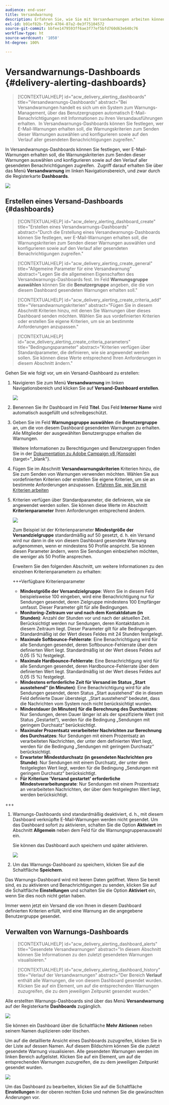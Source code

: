 ```yaml
---
audience: end-user
title: Versandwarnung
description: Erfahren Sie, wie Sie mit Versandwarnungen arbeiten können.
exl-id: b91ef82b-f3e9-4704-87a2-0e3f75104572
source-git-commit: bbfee1479593ff6ae3f77ef5bfd760d63e640c76
workflow-type: ht
source-wordcount: '1050'
ht-degree: 100%

---
```


# Versandwarnungs-Dashboards {#delivery-alerting-dashboards}

>[!CONTEXTUALHELP]
>id="acw_delivery_alerting_dashboards"
>title="Versandwarnungs-Dashboards"
>abstract="Bei Versandwarnungen handelt es sich um ein System zum Warnungs-Management, über das Benutzergruppen automatisch E-Mail-Benachrichtigungen mit Informationen zu ihren Versandausführungen erhalten.  In Versandwarnungs-Dashboards können Sie festlegen, wer E-Mail-Warnungen erhalten soll, die Warnungskriterien zum Senden dieser Warnungen auswählen und konfigurieren sowie auf den Verlauf aller gesendeten Benachrichtigungen zugreifen."

In Versandwarnungs-Dashboards können Sie festlegen, wer E-Mail-Warnungen erhalten soll, die Warnungskriterien zum Senden dieser Warnungen auswählen und konfigurieren sowie auf den Verlauf aller gesendeten Benachrichtigungen zugreifen.  Zugriff darauf erhalten Sie über das Menü **Versandwarnung** im linken Navigationsbereich, und zwar durch die Registerkarte **Dashboards**.

![](assets/alerting-dashboard-list.png)

## Erstellen eines Versand-Dashboards {#dashboards}

>[!CONTEXTUALHELP]
>id="acw_delery_alerting_dashboard_create"
>title="Erstellen eines Versandwarnungs-Dashboards"
>abstract="Durch die Erstellung eines Versandwarnungs-Dashboards können Sie festlegen, wer E-Mail-Warnungen erhalten soll, die Warnungskriterien zum Senden dieser Warnungen auswählen und konfigurieren sowie auf den Verlauf aller gesendeten Benachrichtigungen zugreifen."

>[!CONTEXTUALHELP]
>id="acw_delivery_alerting_create_general"
>title="Allgemeine Parameter für eine Versandwarnung"
>abstract="Legen Sie die allgemeinen Eigenschaften des Versandwarnungs-Dashboards fest. Im Feld **Warnungsgruppe auswählen** können Sie die **Benutzergruppe** angeben, die die von diesem Dashboard gesendeten Warnungen erhalten soll."

>[!CONTEXTUALHELP]
>id="acw_delivery_alerting_create_criteria_add"
>title="Versandwarnungskriterien"
>abstract="Fügen Sie in diesem Abschnitt Kriterien hinzu, mit denen Sie Warnungen über dieses Dashboard senden möchten. Wählen Sie aus vordefinierten Kriterien oder erstellen Sie eigene Kriterien, um sie an bestimmte Anforderungen anzupassen."

>[!CONTEXTUALHELP]
>id="acw_delivery_alerting_create_criteria_parameters"
>title="Bedingungsparameter"
>abstract="Kriterien verfügen über Standardparameter, die definieren, wie sie angewendet werden sollen. Sie können diese Werte entsprechend Ihren Anforderungen in diesem Abschnitt ändern."

Gehen Sie wie folgt vor, um ein Versand-Dashboard zu erstellen:

1. Navigieren Sie zum Menü **Versandwarnung** im linken Navigationsbereich und klicken Sie auf **Versand-Dashboard erstellen**.

   ![](assets/alerting-dashboard.png)

1. Benennen Sie Ihr Dashboard im Feld **Titel**. Das Feld **Interner Name** wird automatisch ausgefüllt und schreibgeschützt.

1. Geben Sie im Feld **Warnungsgruppe auswählen** die **Benutzergruppe** an, um die von diesem Dashboard gesendeten Warnungen zu erhalten. Alle Mitglieder der ausgewählten Benutzergruppe erhalten die Warnungen.

   Weitere Informationen zu Berechtigungen und Benutzergruppen finden Sie in der [Dokumentation zu Adobe Campaign v8 (Konsole)](https://experienceleague.adobe.com/de/docs/campaign/campaign-v8/admin/permissions/gs-permissions){target="_blank"}.

1. Fügen Sie im Abschnitt **Versandwarnungskriterien** Kriterien hinzu, die Sie zum Senden von Warnungen verwenden möchten. Wählen Sie aus vordefinierten Kriterien oder erstellen Sie eigene Kriterien, um sie an bestimmte Anforderungen anzupassen. [Erfahren Sie, wie Sie mit Kriterien arbeiten](../msg/delivery-alerting-criteria.md)

1. Kriterien verfügen über Standardparameter, die definieren, wie sie angewendet werden sollen. Sie können diese Werte im Abschnitt **Kriterienparameter** Ihren Anforderungen entsprechend ändern.

   ![](assets/alerting-criteria-parameters.png)

   Zum Beispiel ist der Kriterienparameter **Mindestgröße der Versandzielgruppe** standardmäßig auf 50 gesetzt, d. h. ein Versand wird nur dann in die von diesem Dashboard gesendete Warnung aufgenommen, wenn er mindestens 50 Profile anspricht. Sie können diesen Parameter ändern, wenn Sie Sendungen einbeziehen möchten, die weniger als 50 Profile ansprechen.

   Erweitern Sie den folgenden Abschnitt, um weitere Informationen zu den einzelnen Kriterienparametern zu erhalten:

   +++Verfügbare Kriterienparameter

   * **Mindestgröße der Versandzielgruppe**: Wenn Sie in diesem Feld beispielsweise 100 eingeben, wird eine Benachrichtigung nur für Sendungen gesendet, deren Zielgruppe mindestens 100 Empfänger umfasst. Dieser Parameter gilt für alle Bedingungen.
   * **Monitoring-Zeitraum vor und nach dem Kontaktdatum (in Stunden)**: Anzahl der Stunden vor und nach der aktuellen Zeit. Berücksichtigt werden nur Sendungen, deren Kontaktdatum in diesem Zeitraum liegt. Dieser Parameter gilt für alle Bedingungen. Standardmäßig ist der Wert dieses Feldes mit 24 Stunden festgelegt.
   * **Maximale Softbounce-Fehlerrate**: Eine Benachrichtigung wird für alle Sendungen gesendet, deren Softbounce-Fehlerrate über dem definierten Wert liegt. Standardmäßig ist der Wert dieses Feldes auf 0,05 (5 %) festgelegt.
   * **Maximale Hardbounce-Fehlerrate**: Eine Benachrichtigung wird für alle Sendungen gesendet, deren Hardbounce-Fehlerrate über dem definierten Wert liegt. Standardmäßig ist der Wert dieses Feldes auf 0,05 (5 %) festgelegt.
   * **Mindestens erforderliche Zeit für Versand im Status „Start ausstehend“ (in Minuten)**: Eine Benachrichtigung wird für alle Sendungen gesendet, deren Status „Start ausstehend“ die in diesem Feld definierte Dauer übersteigt. „Start ausstehend“ bedeutet, dass die Nachrichten vom System noch nicht berücksichtigt wurden.
   * **Mindestdauer (in Minuten) für die Berechnung des Durchsatzes**: Nur Sendungen, deren Dauer länger ist als der spezifizierte Wert (mit Status „Gestartet“), werden für die Bedingung „Sendungen mit geringem Durchsatz“ berücksichtigt.
   * **Maximaler Prozentsatz verarbeiteter Nachrichten zur Berechnung des Durchsatzes**: Nur Sendungen mit einem Prozentsatz an verarbeiteten Nachrichten, der unter dem definierten Wert liegt, werden für die Bedingung „Sendungen mit geringem Durchsatz“ berücksichtigt.
   * **Erwarteter Mindestdurchsatz (in gesendeten Nachrichten pro Stunde)**: Nur Sendungen mit einem Durchsatz, der unter dem festgelegten Wert liegt, werden für die Bedingung „Sendungen mit geringem Durchsatz“ berücksichtigt.
   * **Für Kriterium &#39;Versand gestartet&#39; erforderliche Mindestverarbeitungsrate**: Nur Sendungen mit einem Prozentsatz an verarbeiteten Nachrichten, der über dem festgelegten Wert liegt, werden berücksichtigt.

+++

1. Warnungs-Dashboards sind standardmäßig deaktiviert, d. h., mit diesem Dashboard verknüpfte E-Mail-Warnungen werden nicht gesendet. Um das Dashboard sofort zu aktivieren, schalten Sie die Option **Aktiviert** im Abschnitt **Allgemein** neben dem Feld für die Warnungsgruppenauswahl ein.

   Sie können das Dashboard auch speichern und später aktivieren.

   ![](assets/alerting-dashboard-enable.png)

1. Um das Warnungs-Dashboard zu speichern, klicken Sie auf die Schaltfläche **Speichern**.

Das Warnungs-Dashboard wird mit leeren Daten geöffnet. Wenn Sie bereit sind, es zu aktivieren und Benachrichtigungen zu senden, klicken Sie auf die Schaltfläche **Einstellungen** und schalten Sie die Option **Aktiviert** ein, wenn Sie dies noch nicht getan haben.

Immer wenn jetzt ein Versand die von Ihnen in diesem Dashboard definierten Kriterien erfüllt, wird eine Warnung an die angegebene Benutzergruppe gesendet.

## Verwalten von Warnungs-Dashboards

>[!CONTEXTUALHELP]
>id="acw_delivery_alerting_dashboard_alerts"
>title="Gesendete Versandwarnungen"
>abstract="In diesem Abschnitt können Sie Informationen zu den zuletzt gesendeten Warnungen visualisieren."

>[!CONTEXTUALHELP]
>id="acw_delivery_alerting_dashboard_history"
>title="Verlauf der Versandwarnungen"
>abstract="Der Bereich **Verlauf** enthält alle Warnungen, die von diesem Dashboard gesendet wurden. Klicken Sie auf ein Element, um auf die entsprechenden Warnungen zuzugreifen, die zu dem jeweiligen Zeitpunkt gesendet wurden."

Alle erstellten Warnungs-Dashboards sind über das Menü **Versandwarnung** auf der Registerkarte **Dashboards** zugänglich.

![](assets/alerting-dashboard-list.png)

Sie können ein Dashboard über die Schaltfläche **Mehr Aktionen** neben seinem Namen duplizieren oder löschen.

Um auf die detaillierte Ansicht eines Dashboards zuzugreifen, klicken Sie in der Liste auf dessen Namen. Auf diesem Bildschirm können Sie die zuletzt gesendete Warnung visualisieren. Alle gesendeten Warnungen werden im linken Bereich aufgelistet. Klicken Sie auf ein Element, um auf die entsprechenden Warnungen zuzugreifen, die zu dem jeweiligen Zeitpunkt gesendet wurden.

![](assets/alerting-dashboard-details.png)

Um das Dashboard zu bearbeiten, klicken Sie auf die Schaltfläche **Einstellungen** in der oberen rechten Ecke und nehmen Sie die gewünschten Änderungen vor.
